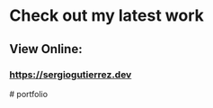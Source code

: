 # Check out my latest work

## View Online:

### https://sergiogutierrez.dev
#   p o r t f o l i o  
 